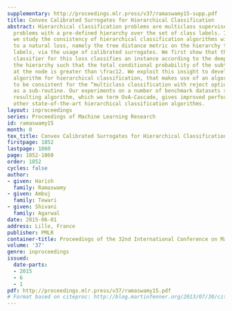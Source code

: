 ```yaml
---
supplementary: http://proceedings.mlr.press/v37/ramaswamy15-supp.pdf
title: Convex Calibrated Surrogates for Hierarchical Classification
abstract: Hierarchical classification problems are multiclass supervised learning
  problems with a pre-defined hierarchy over the set of class labels. In this work,
  we study the consistency of hierarchical classification algorithms with respect
  to a natural loss, namely the tree distance metric on the hierarchy tree of class
  labels, via the usage of calibrated surrogates. We first show that the Bayes optimal
  classifier for this loss classifies an instance according to the deepest node in
  the hierarchy such that the total conditional probability of the subtree rooted
  at the node is greater than \frac12. We exploit this insight to develop new consistent
  algorithm for hierarchical classification, that makes use of an algorithm known
  to be consistent for the “multiclass classification with reject option (MCRO)” problem
  as a sub-routine. Our experiments on a number of benchmark datasets show that the
  resulting algorithm, which we term OvA-Cascade, gives improved performance over
  other state-of-the-art hierarchical classification algorithms.
layout: inproceedings
series: Proceedings of Machine Learning Research
id: ramaswamy15
month: 0
tex_title: Convex Calibrated Surrogates for Hierarchical Classification
firstpage: 1852
lastpage: 1860
page: 1852-1860
order: 1852
cycles: false
author:
- given: Harish
  family: Ramaswamy
- given: Ambuj
  family: Tewari
- given: Shivani
  family: Agarwal
date: 2015-06-01
address: Lille, France
publisher: PMLR
container-title: Proceedings of the 32nd International Conference on Machine Learning
volume: '37'
genre: inproceedings
issued:
  date-parts:
  - 2015
  - 6
  - 1
pdf: http://proceedings.mlr.press/v37/ramaswamy15.pdf
# Format based on citeproc: http://blog.martinfenner.org/2013/07/30/citeproc-yaml-for-bibliographies/
---
```

